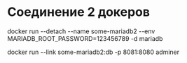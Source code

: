 # Соединение 2 докеров
<!-- Ставиб БД MariaDB -->
docker run --detach --name some-mariadb2 --env MARIADB_ROOT_PASSWORD=123456789 -d mariadb
<!-- Устанавливаем docker adminer. Сперва в Link пишем с чем соединяем, а в конце, что соединяем -->
docker run --link some-mariadb2:db -p 8081:8080 adminer
<!-- Установление соединения определяется -->
<!-- --link mysqlserver:some-mariadb -->